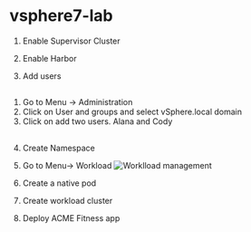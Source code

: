 # vsphere7-lab

1. Enable Supervisor Cluster

2. Enable Harbor

3. Add users
##
1. Go to Menu -> Administration
2. Click on User and groups and select vSphere.local domain
3. Click on add two users. Alana and Cody

## 
4. Create Namespace
1. Go to Menu-> Workload 
![Worklload management](./images/wm)

3. Create a native pod

4. Create workload cluster

5. Deploy ACME Fitness app

